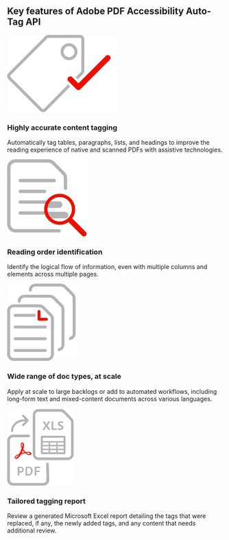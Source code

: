 
<TitleBlock slots="heading" theme="light" className="titleBlock-align-left accessibility-key-feature-title"/>

## Key features of Adobe PDF Accessibility Auto-Tag API

<TextBlock slots="image, heading, text" width="25%" theme="light" className="align-left iocn-size  horizontal-align-heading Benefits-one"/>

![EMPTY_ALT](../../images/autoTagKeyFOne.svg)

### Highly accurate content tagging

Automatically tag tables, paragraphs, lists, and headings to improve the reading experience of native and scanned PDFs with assistive technologies.

<TextBlock slots="image, heading, text" width="25%" theme="light" className="align-left iocn-size  horizontal-align-heading Benefits-two"/>

![EMPTY_ALT](../../images/readingOrder.svg)

### Reading order identification

Identify the logical flow of information, even with multiple columns and elements across multiple pages.


<TextBlock slots="image, heading, text" width="25%" theme="light" className="align-left iocn-size  link horizontal-align-heading linking Benefits-three"/>

![EMPTY_ALT](../../images/wideRange.svg)

### Wide range of doc types, at scale

Apply at scale to large backlogs or add to automated workflows, including long-form text and mixed-content documents across various languages.

<TextBlock slots="image, heading, text" width="25%" theme="light" className="align-left iocn-size  link horizontal-align-heading linking Benefits-four"/>

![EMPTY_ALT](../../images/tailoredTagging.svg)

### Tailored tagging report

Review a generated Microsoft Excel report detailing the tags that were replaced, if any, the newly added tags, and any content that needs additional review.